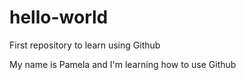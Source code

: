 # hello-world
First repository to learn using Github

My name is Pamela and I'm learning how to use Github
